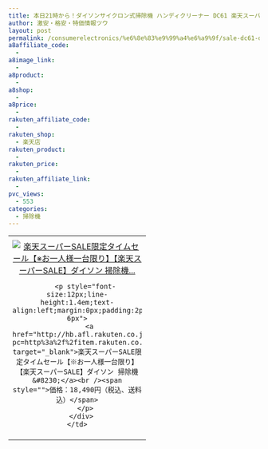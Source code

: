 ```yaml
---
title: 本日21時から！ダイソンサイクロン式掃除機 ハンディクリーナー DC61 楽天スーパーSALE 激安特価18,490円！送料無料！
author: 激安・格安・特価情報ツウ
layout: post
permalink: /consumerelectronics/%e6%8e%83%e9%99%a4%e6%a9%9f/sale-dc61-dc61mh.html
a8affiliate_code:
  - 
a8image_link:
  - 
a8product:
  - 
a8shop:
  - 
a8price:
  - 
rakuten_affiliate_code:
  - 
rakuten_shop:
  - 楽天店
rakuten_product:
  - 
rakuten_price:
  - 
rakuten_affiliate_link:
  - 
pvc_views:
  - 553
categories:
  - 掃除機
---
```

<table border="0" cellpadding="0" cellspacing="0">
  <tr>
    <td valign="top">
      <div style="border:1px none;margin:0px;padding:6px 0px;width:260px;text-align:center;float:left">
        <a href="http://hb.afl.rakuten.co.jp/hgc/036c543d.61463e9c.064d19b2.e7571150/?pc=http%3a%2f%2fitem.rakuten.co.jp%2fakindo%2f7n69l309g0%2f%3fscid%3daf_link_tbl&m=http%3a%2f%2fm.rakuten.co.jp%2fakindo%2fi%2f10133566%2f" target="_blank"><img src="http://hbb.afl.rakuten.co.jp/hgb/?pc=http%3a%2f%2fthumbnail.image.rakuten.co.jp%2f%400_mall%2fakindo%2fcabinet%2fl9%2fdc61mh.jpg%3f_ex%3d240x240&m=http%3a%2f%2fthumbnail.image.rakuten.co.jp%2f%400_mall%2fakindo%2fcabinet%2fl9%2fdc61mh.jpg" alt="楽天スーパーSALE限定タイムセール【※お一人様一台限り】【楽天スーパーSALE】ダイソン 掃除機..." border="0" style="margin:0px;padding:0px" /></a> 
        
        <p style="font-size:12px;line-height:1.4em;text-align:left;margin:0px;padding:2px 6px">
          <a href="http://hb.afl.rakuten.co.jp/hgc/036c543d.61463e9c.064d19b2.e7571150/?pc=http%3a%2f%2fitem.rakuten.co.jp%2fakindo%2f7n69l309g0%2f%3fscid%3daf_link_tbl&m=http%3a%2f%2fm.rakuten.co.jp%2fakindo%2fi%2f10133566%2f" target="_blank">楽天スーパーSALE限定タイムセール【※お一人様一台限り】【楽天スーパーSALE】ダイソン 掃除機&#8230;</a><br /><span style="">価格：18,490円（税込、送料込）</span>
        </p>
      </div>
    </td>
  </tr>
</table>